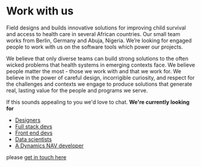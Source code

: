 # Work with us

Field designs and builds innovative solutions for improving child survival and access to health care in several African countries. Our small team works from Berlin, Germany and Abuja, Nigeria. We’re looking for engaged people to work with us on the software tools which power our projects. 

We believe that only diverse teams can build strong solutions to the often wicked problems that health systems in emerging contexts face. We believe people matter the most - those we work with and that we work for. We believe in the power of careful design, incorrigible curiosity, and respect for the challenges and contexts we engage to produce solutions that generate real, lasting value for the people and programs we serve.

If this sounds appealing to you we'd love to chat. **We're currently looking for**

* [Designers](designer.md)
* [Full stack devs](fullstack_js.md)
* [Front end devs](front_end.md)
* [Data scientists](data_scientist.md)
* [A Dynamics NAV developer](nav_consultant.md)

please [get in touch here](mailto:jobs@field.partners)
